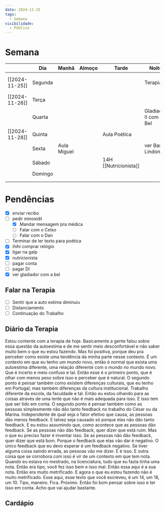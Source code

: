 ```yaml
---
date: 2024-11-25
tags:
  - Semana
visibilidade:
  - Público
---
```

# Semana
|                | **Dia** | Manhã       | Almoço | Tarde                 | Noite                  |                 |
| -------------- | ------- | ----------- | ------ | --------------------- | ---------------------- | --------------- |
| [[2024-11-25]] | Segunda |             |        |                       | Terapia                | Costas e Biceps |
| [[2024-11-26]] | Terça   |             |        |                       |                        |                 |
|                | Quarta  |             |        |                       | Gladiador II com a Bel | perna           |
| [[2024-11-28]] | Quinta  |             |        | Aula Poética          |                        | ombro           |
|                | Sexta   | Aula Miguel |        |                       | ver Barry Lindon       | peito e triceps |
|                | Sábado  |             |        | 14H [[Nutricionista]] |                        |                 |
|                | Domingo |             |        |                       |                        |                 |
|                |         |             |        |                       |                        |                 |
|                |         |             |        |                       |                        |                 |

# Pendências
- [x] enviar recibo
- [ ] pedir minoxidil
	- [x] Mandar mensagem pra médica
	- [ ] Falar com o Celso
	- [ ] Falar com o Dan
- [ ] Terminar de ler texto para poética
- [x] ihihi comprar relógio
- [x] ligar na galp
- [x] nutricionista
- [ ] pagar conta
- [ ] pagar DI
- [x] ver gladiador com a bel

## Falar na Terapia
- [ ] Sentir que a auto estima diminuiu
- [ ] Distanciamento
- [ ] Continuação do Trabalho
## Diário da Terapia
Estou contente com a terapia de hoje. Basicamente a gente falou sobre essa questão da autoestima e de me sentir meio desconfortável e não saber muito bem o que eu estou fazendo. Mas foi positiva, porque deu pra perceber como existe uma tendência da minha parte nesse contexto. É um contexto em que eu tenho um mundo novo, então é normal que exista uma autoestima diferente, uma relação diferente com o mundo no mundo novo. Que é incerto e meio confuso e tal. Então esse é o primeiro ponto, que é olhar com menos peso sobre isso e perceber que é natural. O segundo ponto é pensar também como existem diferenças culturais, que eu tenho em Portugal, mas também diferenças da cultura institucional. Trabalho diferente da escola, da faculdade e tal. Então eu estou olhando para as coisas através de uma lente que não é mais adequada para isso. E isso tem que ser tido em conta. O segundo ponto é pensar também como as pessoas simplesmente não dão tanto feedback no trabalho do César ou da Marina. Independente de qual seja o fator efetivo que causa, as pessoas dão menos feedback. E talvez seja causado só porque elas não dão tanto feedback. E eu estou assumindo que, como acontece que as pessoas dão feedback. Se as pessoas não dão feedback, quer dizer que está ruim. Mas o que eu preciso fazer é inventar isso. Se as pessoas não dão feedback, quer dizer que está bom. Porque o feedback que elas vão dar é negativo. O único feedback que eu devo esperar é um feedback negativo. Se tiver alguma coisa saindo errada, as pessoas vão me dizer. E é isso. E outra coisa que se corrobora com isso é vir de um contexto em que tem nota. Quando eu estava no mestrado, na licenciatura, tudo que eu fazia tinha uma nota. Então era tipo, você fez isso bem e isso mal. Então essa aqui é a sua nota. Então era muito metrificado. E agora o que eu estou fazendo não é muito metrificado. Esse aqui, esse texto que você escreveu, é um 14, um 18, um 10. Tipo, maneiro. Fica. Próximo. Então foi bom pensar sobre isso e ter isso em conta. Acho que vai ajudar bastante.
## Cardápio


